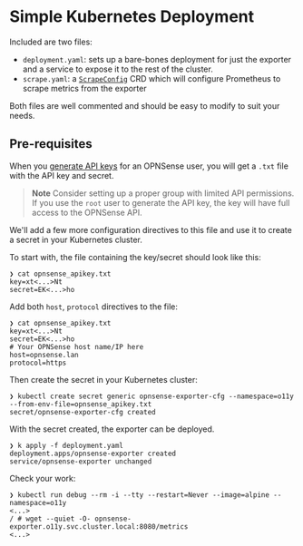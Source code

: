 # Simple Kubernetes Deployment

Included are two files:

- `deployment.yaml`: sets up a bare-bones deployment for just the exporter and a service to expose it to the rest of the cluster.
- `scrape.yaml`: a [`ScrapeConfig`](https://prometheus-operator.dev/docs/user-guides/scrapeconfig/) CRD which will configure Prometheus to scrape metrics from the exporter

Both files are well commented and should be easy to modify to suit your needs.

## Pre-requisites

When you [generate API keys](https://docs.opnsense.org/development/how-tos/api.html#creating-keys) for an OPNSense user, you will get a `.txt` file with the API key and secret.

> **Note**
> Consider setting up a proper group with limited API permissions.
> If you use the `root` user to generate the API key, the key will have full access to the OPNSense API.

We'll add a few more configuration directives to this file and use it to create a secret in your Kubernetes cluster.

To start with, the file containing the key/secret should look like this:

```shell
❯ cat opnsense_apikey.txt
key=xt<...>Nt
secret=EK<...>ho
```

Add both `host`, `protocol` directives to the file:

```shell
❯ cat opnsense_apikey.txt
key=xt<...>Nt
secret=EK<...>ho
# Your OPNSense host name/IP here
host=opnsense.lan
protocol=https
```

Then create the secret in your Kubernetes cluster:

```shell
❯ kubectl create secret generic opnsense-exporter-cfg --namespace=o11y --from-env-file=opnsense_apikey.txt 
secret/opnsense-exporter-cfg created
```

With the secret created, the exporter can be deployed.

```shell
❯ k apply -f deployment.yaml
deployment.apps/opnsense-exporter created
service/opnsense-exporter unchanged
```

Check your work:

```shell
❯ kubectl run debug --rm -i --tty --restart=Never --image=alpine --namespace=o11y
<...>
/ # wget --quiet -O- opnsense-exporter.o11y.svc.cluster.local:8080/metrics
<...>
```
